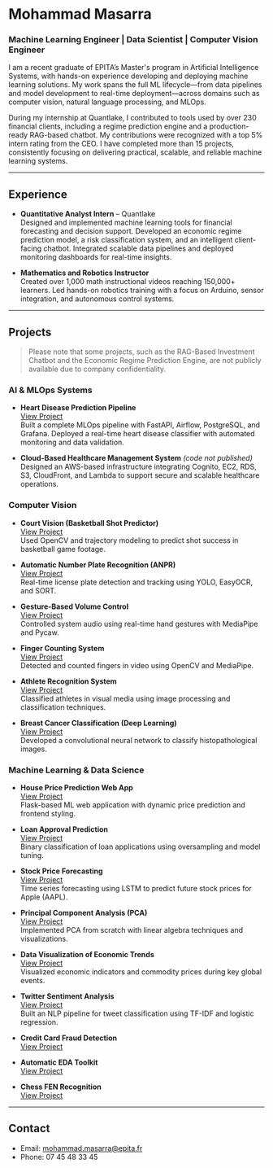 # Mohammad Masarra

### Machine Learning Engineer | Data Scientist | Computer Vision Engineer

I am a recent graduate of EPITA’s Master's program in Artificial Intelligence Systems, with hands-on experience developing and deploying machine learning solutions. My work spans the full ML lifecycle—from data pipelines and model development to real-time deployment—across domains such as computer vision, natural language processing, and MLOps.

During my internship at Quantlake, I contributed to tools used by over 230 financial clients, including a regime prediction engine and a production-ready RAG-based chatbot. My contributions were recognized with a top 5% intern rating from the CEO. I have completed more than 15 projects, consistently focusing on delivering practical, scalable, and reliable machine learning systems.

---

## Experience

- **Quantitative Analyst Intern** – Quantlake  
  Designed and implemented machine learning tools for financial forecasting and decision support. Developed an economic regime prediction model, a risk classification system, and an intelligent client-facing chatbot. Integrated scalable data pipelines and deployed monitoring dashboards for real-time insights.

- **Mathematics and Robotics Instructor**  
  Created over 1,000 math instructional videos reaching 150,000+ learners. Led hands-on robotics training with a focus on Arduino, sensor integration, and autonomous control systems.

---

## Projects

> Please note that some projects, such as the RAG-Based Investment Chatbot and the Economic Regime Prediction Engine, are not publicly available due to company confidentiality.

### AI & MLOps Systems

- **Heart Disease Prediction Pipeline**  
  [View Project](https://github.com/Mohammad8931/Projects/tree/main/Heart%20Disease%20Classifier%20Into%20Production)  
  Built a complete MLOps pipeline with FastAPI, Airflow, PostgreSQL, and Grafana. Deployed a real-time heart disease classifier with automated monitoring and data validation.

- **Cloud-Based Healthcare Management System** *(code not published)*  
  Designed an AWS-based infrastructure integrating Cognito, EC2, RDS, S3, CloudFront, and Lambda to support secure and scalable healthcare operations.

### Computer Vision

- **Court Vision (Basketball Shot Predictor)**  
  [View Project](https://github.com/Mohammad8931/Projects/tree/main/Court%20Vision)  
  Used OpenCV and trajectory modeling to predict shot success in basketball game footage.

- **Automatic Number Plate Recognition (ANPR)**  
  [View Project](https://github.com/Mohammad8931/Projects/tree/main/Automatic%20Number%20Plate%20Recognition(ANPR))  
  Real-time license plate detection and tracking using YOLO, EasyOCR, and SORT.

- **Gesture-Based Volume Control**  
  [View Project](https://github.com/Mohammad8931/Projects/tree/main/Gesture%20Volume%20Control)  
  Controlled system audio using real-time hand gestures with MediaPipe and Pycaw.

- **Finger Counting System**  
  [View Project](https://github.com/Mohammad8931/Projects/tree/main/FingerCounter)  
  Detected and counted fingers in video using OpenCV and MediaPipe.

- **Athlete Recognition System**  
  [View Project](https://github.com/Mohammad8931/Projects/tree/main/Athlete%20Recognition%20System)  
  Classified athletes in visual media using image processing and classification techniques.

- **Breast Cancer Classification (Deep Learning)**  
  [View Project](https://github.com/Mohammad8931/Projects/tree/main/deep%20learning%20Breast%20Cancer%20Classification)  
  Developed a convolutional neural network to classify histopathological images.

### Machine Learning & Data Science

- **House Price Prediction Web App**  
  [View Project](https://github.com/Mohammad8931/Projects/tree/main/House%20Price%20Prediction%20Website)  
  Flask-based ML web application with dynamic price prediction and frontend styling.

- **Loan Approval Prediction**  
  [View Project](https://github.com/Mohammad8931/Projects/tree/main/Loan%20Approval%20Prediction)  
  Binary classification of loan applications using oversampling and model tuning.

- **Stock Price Forecasting**  
  [View Project](https://github.com/Mohammad8931/Projects/tree/main/Stock_Price_Prediction)  
  Time series forecasting using LSTM to predict future stock prices for Apple (AAPL).

- **Principal Component Analysis (PCA)**  
  [View Project](https://github.com/Mohammad8931/Projects/tree/main/Principal%20Component%20Analysis)  
  Implemented PCA from scratch with linear algebra techniques and visualizations.

- **Data Visualization of Economic Trends**  
  [View Project](https://github.com/Mohammad8931/Projects/tree/main/Data%20Visualization%20Project)  
  Visualized economic indicators and commodity prices during key global events.

- **Twitter Sentiment Analysis**  
  [View Project](https://github.com/Mohammad8931/Projects/tree/main/Twitter%20Sentiment%20Analysis)  
  Built an NLP pipeline for tweet classification using TF-IDF and logistic regression.

- **Credit Card Fraud Detection**  
  [View Project](https://github.com/Mohammad8931/Projects/tree/main/Credit-Card-Fraud-Detection)

- **Automatic EDA Toolkit**  
  [View Project](https://github.com/Mohammad8931/Projects/tree/main/Automatic%20EDA)

- **Chess FEN Recognition**  
  [View Project](https://github.com/Mohammad8931/Projects/tree/main/Chess%20Forsyth%E2%80%93Edwards%20Notation)

---

## Contact

- Email: mohammad.masarra@epita.fr  
- Phone: 07 45 48 33 45
